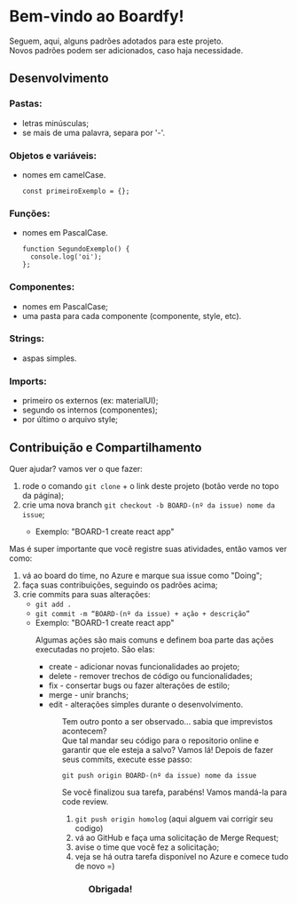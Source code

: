 # Bem-vindo ao Boardfy!

Seguem, aqui, alguns padrões adotados para este projeto.<br>
Novos padrões podem ser adicionados, caso haja necessidade.


## Desenvolvimento

### Pastas:
<ul>
  <li>letras minúsculas;</li>
  <li>se mais de uma palavra, separa por '-'.</li>
</ul>


### Objetos e variáveis:
<ul>
  <li>
    nomes em camelCase.

```
const primeiroExemplo = {};
```
  </li>
</ul>


### Funções:
<ul>
  <li>nomes em PascalCase.</li>

```
function SegundoExemplo() {
  console.log('oi');
};
```
</ul>


### Componentes:
<ul>
  <li>nomes em PascalCase;</li>
  <li>uma pasta para cada componente (componente, style, etc).</li>
</ul>


### Strings:
<ul>
  <li>aspas simples.</li>
</ul>


### Imports:
<ul>
  <li>primeiro os externos (ex: materialUI);</li>
  <li>segundo os internos (componentes);</li>
  <li>por último o arquivo style;</li>
</ul>



## Contribuição e Compartilhamento

Quer ajudar? vamos ver o que fazer:
<ol>
  <li>rode o comando <code>git clone</code> + o link deste projeto (botão verde no topo da página);</li>
  <li>crie uma nova branch <code>git checkout -b BOARD-(nº da issue) nome da issue</code>;</li>
  <ul><li>Exemplo: "BOARD-1 create react app"</li></ul>
</ol>

Mas é super importante que você registre suas atividades, então vamos ver como:
<ol>
<li>vá ao board do time, no Azure e marque sua issue como "Doing";
<li>faça suas contribuições, seguindo os padrões acima;</li>
<li>crie commits para suas alterações:
<ul>
    <li><code>git add .</code></li>
    <li><code>git commit -m “BOARD-(nº da issue) + ação + descrição”</code></li>
    <li>Exemplo: "BOARD-1 create react app"</li>
</ul>
<ol>

Algumas ações são mais comuns e definem boa parte das ações executadas no projeto. São elas:

<ul>
  <li>create - adicionar novas funcionalidades ao projeto; </li>
  <li>delete - remover trechos de código ou funcionalidades; </li>
  <li>fix - consertar bugs ou fazer alterações de estilo; </li>
  <li>merge - unir branchs; </li>
  <li>edit - alterações simples durante o desenvolvimento. </li>
<ul>

Tem outro ponto a ser observado... sabia que imprevistos acontecem? <br>
Que tal mandar seu código para o repositorio online e garantir que ele esteja a salvo? Vamos lá!
Depois de fazer seus commits, execute esse passo:

<code>git push origin BOARD-(nº da issue) nome da issue</code>

Se você finalizou sua tarefa, parabéns!
Vamos mandá-la para code review.

<ol>
<li><code>git push origin homolog</code> (aqui alguem vai corrigir seu codigo)</li>
<li>vá ao GitHub e faça uma solicitação de Merge Request; </li>
<li>avise o time que você fez a solicitação;</li>
<li>veja se há outra tarefa disponível no Azure e comece tudo de novo =)</li>
<ol>

### Obrigada!